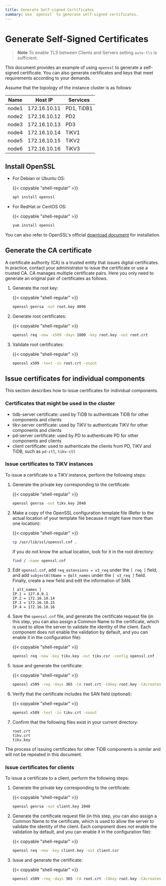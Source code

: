 ```yaml
---
title: Generate Self-signed Certificates
summary: Use `openssl` to generate self-signed certificates.
---
```


# Generate Self-Signed Certificates

> **Note**
> To enable TLS between Clients and Servers setting `auto-tls` is sufficient.

This document provides an example of using `openssl` to generate a self-signed certificate. You can also generate certificates and keys that meet requirements according to your demands.

Assume that the topology of the instance cluster is as follows:

| Name  | Host IP      | Services   |
| ----- | -----------  | ---------- |
| node1 | 172.16.10.11 | PD1, TiDB1 |
| node2 | 172.16.10.12 | PD2        |
| node3 | 172.16.10.13 | PD3        |
| node4 | 172.16.10.14 | TiKV1      |
| node5 | 172.16.10.15 | TiKV2      |
| node6 | 172.16.10.16 | TiKV3      |

## Install OpenSSL

- For Debian or Ubuntu OS:

    {{< copyable "shell-regular" >}}

    ```bash
    apt install openssl
    ```

- For RedHat or CentOS OS:

    {{< copyable "shell-regular" >}}

    ```bash
    yum install openssl
    ```

You can also refer to OpenSSL's official [download document](https://www.openssl.org/source/) for installation.

## Generate the CA certificate

A certificate authority (CA) is a trusted entity that issues digital certificates. In practice, contact your administrator to issue the certificate or use a trusted CA. CA manages multiple certificate pairs. Here you only need to generate an original pair of certificates as follows.

1. Generate the root key:

    {{< copyable "shell-regular" >}}

    ```bash
    openssl genrsa -out root.key 4096
    ```

2. Generate root certificates:

    {{< copyable "shell-regular" >}}

    ```bash
    openssl req -new -x509 -days 1000 -key root.key -out root.crt
    ```

3. Validate root certificates:

    {{< copyable "shell-regular" >}}

    ```bash
    openssl x509 -text -in root.crt -noout
    ```

## Issue certificates for individual components

This section describes how to issue certificates for individual components.

### Certificates that might be used in the cluster

- tidb-server certificate: used by TiDB to authenticate TiDB for other components and clients
- tikv-server certificate: used by TiKV to authenticate TiKV for other components and clients
- pd-server certificate: used by PD to authenticate PD for other components and clients
- client certificate: used to authenticate the clients from PD, TiKV and TiDB, such as `pd-ctl`, `tikv-ctl`

### Issue certificates to TiKV instances

To issue a certificate to a TiKV instance, perform the following steps:

1. Generate the private key corresponding to the certificate:

    {{< copyable "shell-regular" >}}

    ```bash
    openssl genrsa -out tikv.key 2048
    ```

2. Make a copy of the OpenSSL configuration template file (Refer to the actual location of your template file because it might have more than one location):

    {{< copyable "shell-regular" >}}

    ```bash
    cp /usr/lib/ssl/openssl.cnf .
    ```

    If you do not know the actual location, look for it in the root directory:

    ```bash
    find / -name openssl.cnf
    ```

3. Edit `openssl.cnf`, add `req_extensions = v3_req` under the `[ req ]` field, and add `subjectAltName = @alt_names` under the `[ v3_req ]` field. Finally, create a new field and edit the information of SAN.

    ```
    [ alt_names ]
    IP.1 = 127.0.0.1
    IP.2 = 172.16.10.14
    IP.3 = 172.16.10.15
    IP.4 = 172.16.10.16
    ```

4. Save the `openssl.cnf` file, and generate the certificate request file (in this step, you can also assign a Common Name to the certificate, which is used to allow the server to validate the identity of the client. Each component does not enable the validation by default, and you can enable it in the configuration file):

    {{< copyable "shell-regular" >}}

    ```bash
    openssl req -new -key tikv.key -out tikv.csr -config openssl.cnf
    ```

5. Issue and generate the certificate:

    {{< copyable "shell-regular" >}}

    ```bash
    openssl x509 -req -days 365 -CA root.crt -CAkey root.key -CAcreateserial -in tikv.csr -out tikv.crt -extensions v3_req -extfile openssl.cnf
    ```

6. Verify that the certificate includes the SAN field (optional):

    {{< copyable "shell-regular" >}}

    ```bash
    openssl x509 -text -in tikv.crt -noout
    ```

7. Confirm that the following files exist in your current directory:

    ```
    root.crt
    tikv.crt
    tikv.key
    ```

The process of issuing certificates for other TiDB components is similar and will not be repeated in this document.

### Issue certificates for clients

To issue a certificate to a client, perform the following steps:

1. Generate the private key corresponding to the certificate:

    {{< copyable "shell-regular" >}}

    ```bash
    openssl genrsa -out client.key 2048
    ```

2. Generate the certificate request file (in this step, you can also assign a Common Name to the certificate, which is used to allow the server to validate the identity of the client. Each component does not enable the validation by default, and you can enable it in the configuration file):

    {{< copyable "shell-regular" >}}

    ```bash
    openssl req -new -key client.key -out client.csr
    ```

3. Issue and generate the certificate:

    {{< copyable "shell-regular" >}}

    ```bash
    openssl x509 -req -days 365 -CA root.crt -CAkey root.key -CAcreateserial -in client.csr -out client.crt
    ```
